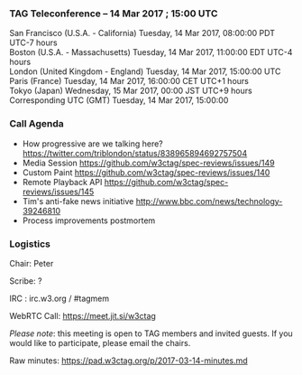 ### TAG Teleconference – 14 Mar 2017 ; 15:00 UTC

San Francisco (U.S.A. - California)	Tuesday, 14 Mar 2017, 08:00:00	PDT	UTC-7 hours  
Boston (U.S.A. - Massachusetts)	Tuesday, 14 Mar 2017, 11:00:00	EDT	UTC-4 hours  
London (United Kingdom - England)	Tuesday, 14 Mar 2017, 15:00:00	UTC  
Paris (France)	Tuesday, 14 Mar 2017, 16:00:00	CET	UTC+1 hours  
Tokyo (Japan)	Wednesday, 15 Mar 2017, 00:00	JST	UTC+9 hours  
Corresponding UTC (GMT)	Tuesday, 14 Mar 2017, 15:00:00	 

### Call Agenda

* How progressive are we talking here? https://twitter.com/triblondon/status/838965894692757504
* Media Session https://github.com/w3ctag/spec-reviews/issues/149
* Custom Paint https://github.com/w3ctag/spec-reviews/issues/140
* Remote Playback API https://github.com/w3ctag/spec-reviews/issues/145
* Tim's anti-fake news initiative http://www.bbc.com/news/technology-39246810
* Process improvements postmortem

### Logistics

Chair: Peter

Scribe: ?

IRC : irc.w3.org / #tagmem

WebRTC Call: https://meet.jit.si/w3ctag

*Please note*: this meeting is open to TAG members and invited guests. If you would like to participate, please email the chairs.

Raw minutes: https://pad.w3ctag.org/p/2017-03-14-minutes.md

